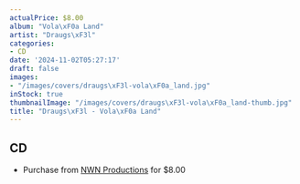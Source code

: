 ```yaml
---
actualPrice: $8.00
album: "Vola\xF0a Land"
artist: "Draugs\xF3l"
categories:
- CD
date: '2024-11-02T05:27:17'
draft: false
images:
- "/images/covers/draugs\xF3l-vola\xF0a_land.jpg"
inStock: true
thumbnailImage: "/images/covers/draugs\xF3l-vola\xF0a_land-thumb.jpg"
title: "Draugs\xF3l - Vola\xF0a Land"
---
```


## CD
* Purchase from [NWN Productions](http://shop.nwnprod.com/index.php?route=product/product&path=93&product_id=8970&sort=pd.name&order=ASC) for $8.00
